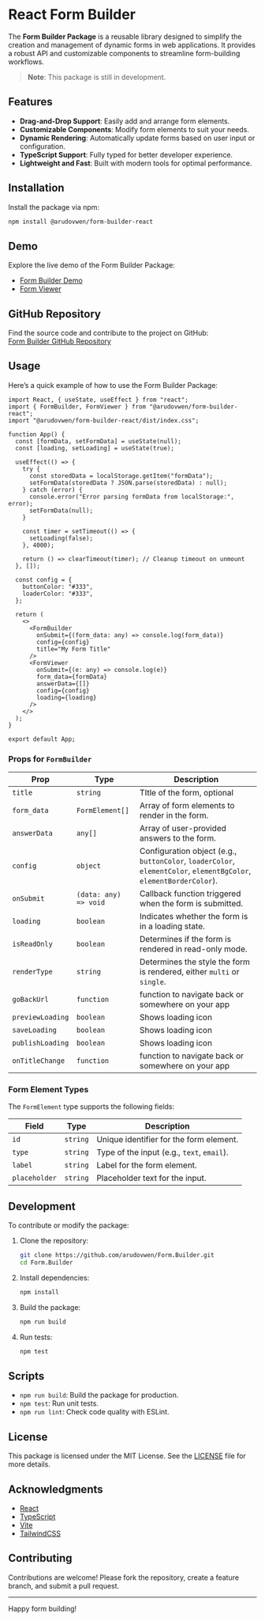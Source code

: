 # React Form Builder

The **Form Builder Package** is a reusable library designed to simplify the creation and management of dynamic forms in web applications. It provides a robust API and customizable components to streamline form-building workflows.

> **Note**: This package is still in development.

## Features

- **Drag-and-Drop Support**: Easily add and arrange form elements.
- **Customizable Components**: Modify form elements to suit your needs.
- **Dynamic Rendering**: Automatically update forms based on user input or configuration.
- **TypeScript Support**: Fully typed for better developer experience.
- **Lightweight and Fast**: Built with modern tools for optimal performance.

## Installation

Install the package via npm:

```bash
npm install @arudovwen/form-builder-react
```

## Demo

Explore the live demo of the Form Builder Package:

- [Form Builder Demo](https://form-builder-inky-nine.vercel.app/)
- [Form Viewer](https://form-builder-inky-nine.vercel.app/viewer)

## GitHub Repository

Find the source code and contribute to the project on GitHub:  
[Form Builder GitHub Repository](https://github.com/arudovwen/Form.Builder)

## Usage

Here’s a quick example of how to use the Form Builder Package:

```tsx
import React, { useState, useEffect } from "react";
import { FormBuilder, FormViewer } from "@arudovwen/form-builder-react";
import "@arudovwen/form-builder-react/dist/index.css";

function App() {
  const [formData, setFormData] = useState(null);
  const [loading, setLoading] = useState(true);

  useEffect(() => {
    try {
      const storedData = localStorage.getItem("formData");
      setFormData(storedData ? JSON.parse(storedData) : null);
    } catch (error) {
      console.error("Error parsing formData from localStorage:", error);
      setFormData(null);
    }

    const timer = setTimeout(() => {
      setLoading(false);
    }, 4000);

    return () => clearTimeout(timer); // Cleanup timeout on unmount
  }, []);

  const config = {
    buttonColor: "#333",
    loaderColor: "#333",
  };

  return (
    <>
      <FormBuilder
        onSubmit={(form_data: any) => console.log(form_data)}
        config={config}
        title="My Form Title"
      />
      <FormViewer
        onSubmit={(e: any) => console.log(e)}
        form_data={formData}
        answerData={[]}
        config={config}
        loading={loading}
      />
    </>
  );
}

export default App;
```

### Props for `FormBuilder`

| Prop         | Type                  | Description                                                                                                        |
| ------------ | --------------------- | ------------------------------------------------------------------------------------------------------------------ |
| `title`      | `string`              | TItle of the form, optional                                                                                        |
| `form_data`  | `FormElement[]`       | Array of form elements to render in the form.                                                                      |
| `answerData` | `any[]`               | Array of user-provided answers to the form.                                                                        |
| `config`     | `object`              | Configuration object (e.g., `buttonColor`, `loaderColor`, `elementColor`, `elementBgColor`, `elementBorderColor`). |
| `onSubmit`   | `(data: any) => void` | Callback function triggered when the form is submitted.                                                            |
| `loading`    | `boolean`             | Indicates whether the form is in a loading state.                                                                  |
| `isReadOnly` | `boolean`             | Determines if the form is rendered in read-only mode.                                                              |
| `renderType` | `string`              | Determines the style the form is rendered, either `multi` or `single`.                                             |
| `goBackUrl`  | `function`            | function to navigate back or somewhere on your app |  
| `previewLoading`  | `boolean`            | Shows loading icon |
| `saveLoading`  | `boolean`            | Shows loading icon|  
| `publishLoading`  | `boolean`            | Shows loading icon |  
| `onTitleChange`  | `function`            | function to navigate back or somewhere on your app |  

### Form Element Types

The `FormElement` type supports the following fields:

| Field         | Type     | Description                                |
| ------------- | -------- | ------------------------------------------ |
| `id`          | `string` | Unique identifier for the form element.    |
| `type`        | `string` | Type of the input (e.g., `text`, `email`). |
| `label`       | `string` | Label for the form element.                |
| `placeholder` | `string` | Placeholder text for the input.            |

## Development

To contribute or modify the package:

1. Clone the repository:

   ```bash
   git clone https://github.com/arudovwen/Form.Builder.git
   cd Form.Builder
   ```

2. Install dependencies:

   ```bash
   npm install
   ```

3. Build the package:

   ```bash
   npm run build
   ```

4. Run tests:

   ```bash
   npm test
   ```

## Scripts

- `npm run build`: Build the package for production.
- `npm test`: Run unit tests.
- `npm run lint`: Check code quality with ESLint.

## License

This package is licensed under the MIT License. See the [LICENSE](LICENSE) file for more details.

## Acknowledgments

- [React](https://reactjs.org/)
- [TypeScript](https://www.typescriptlang.org/)
- [Vite](https://vitejs.dev/)
- [TailwindCSS](https://tailwindcss.com/)

## Contributing

Contributions are welcome! Please fork the repository, create a feature branch, and submit a pull request.

---

Happy form building!
